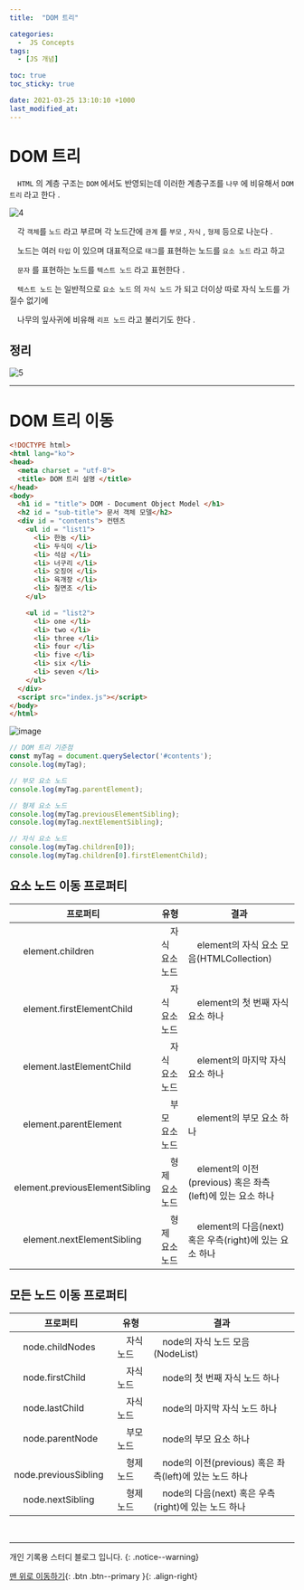 ```yaml
---
title:  "DOM 트리" 

categories:
  -  JS Concepts
tags:
  - [JS 개념]

toc: true
toc_sticky: true

date: 2021-03-25 13:10:10 +1000
last_modified_at: 
---
```


# DOM 트리

　`HTML` 의 계층 구조는 `DOM` 에서도 반영되는데 이러한 계층구조를 `나무` 에 비유해서 `DOM 트리` 라고 한다 .

![4](https://user-images.githubusercontent.com/50429028/112422765-be198b80-8d74-11eb-8ed0-ffe7fb7d1baf.png)

　각 `객체`를 `노드` 라고 부르며 각 노드간에 `관계` 를 `부모` , `자식` , `형제` 등으로 나눈다 .

　노드는 여러 `타입` 이 있으며 대표적으로 `태그`를 표현하는 노드를 `요소 노드` 라고 하고

　`문자` 를 표현하는 노드를 `텍스트 노드` 라고 표현한다 .

　`텍스트 노드` 는 일반적으로 `요소 노드` 의 `자식 노드` 가 되고 더이상 따로 자식 노드를 가질수 없기에 

　나무의 잎사귀에 비유해 `리프 노드` 라고 불리기도 한다 .

## 정리
![5](https://user-images.githubusercontent.com/50429028/112424496-e1920580-8d77-11eb-8c8e-a73e11fca3ac.png)

***

# DOM 트리 이동

```html
<!DOCTYPE html>
<html lang="ko">
<head>
  <meta charset = "utf-8">
  <title> DOM 트리 설명 </title> 
</head>
<body>
  <h1 id = "title"> DOM - Document Object Model </h1>
  <h2 id = "sub-title"> 문서 객체 모델</h2>
  <div id = "contents"> 컨텐츠
    <ul id = "list1"> 
      <li> 한놈 </li>
      <li> 두식이 </li>
      <li> 석삼 </li>
      <li> 너구리 </li>
      <li> 오징어 </li>
      <li> 육개장 </li>
      <li> 칠면조 </li>
    </ul>

    <ul id = "list2"> 
      <li> one </li>
      <li> two </li>
      <li> three </li>
      <li> four </li>
      <li> five </li>
      <li> six </li>
      <li> seven </li>
    </ul>
  </div>
  <script src="index.js"></script>
</body>
</html>
```
![image](https://user-images.githubusercontent.com/50429028/112428600-bced5c00-8d7e-11eb-9aff-9daf0dffea12.png)

```js
// DOM 트리 기준점
const myTag = document.querySelector('#contents');
console.log(myTag);

// 부모 요소 노드
console.log(myTag.parentElement);

// 형제 요소 노드
console.log(myTag.previousElementSibling);
console.log(myTag.nextElementSibling);

// 자식 요소 노드
console.log(myTag.children[0]);
console.log(myTag.children[0].firstElementChild);
```

## 요소 노드 이동 프로퍼티

|프로퍼티								|유형					|결과|
|---|---|---|
|　element.children					|　자식 요소 노드			|　element의 자식 요소 모음(HTMLCollection)|
|　element.firstElementChild		|　자식 요소 노드			|　element의 첫 번째 자식 요소 하나|
|　element.lastElementChild			|　자식 요소 노드			|　element의 마지막 자식 요소 하나|
|　element.parentElement			|　부모 요소 노드			|　element의 부모 요소 하나|
|　element.previousElementSibling	|　형제 요소 노드			|　element의 이전(previous) 혹은 좌측(left)에 있는 요소 하나|
|　element.nextElementSibling		|　형제 요소 노드			|　element의 다음(next) 혹은 우측(right)에 있는 요소 하나|

## 모든 노드 이동 프로퍼티

|프로퍼티								|유형					|결과|
|---|---|---|
|　node.childNodes					|　자식 노드				|　node의 자식 노드 모음(NodeList)
|　node.firstChild					|　자식 노드				|　node의 첫 번째 자식 노드 하나
|　node.lastChild					|　자식 노드				|　node의 마지막 자식 노드 하나
|　node.parentNode					|　부모 노드				|　node의 부모 요소 하나
|　node.previousSibling				|　형제 노드				|　node의 이전(previous) 혹은 좌측(left)에 있는 노드 하나
|　node.nextSibling					|　형제 노드				|　node의 다음(next) 혹은 우측(right)에 있는 노드 하나

<br>

***

개인 기록용 스터디 블로그 입니다.
{: .notice--warning}

[맨 위로 이동하기](#){: .btn .btn--primary }{: .align-right}